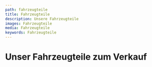 ```yaml
---
path: fahrzeugteile
title: Fahrzeugteile
description: Unsere Fahrzeugteile
images: Fahrzeugteile
media: Fahrzeugteile
keywords: Fahrzeugteile
---
```

# Unser Fahrzeugteile zum Verkauf

